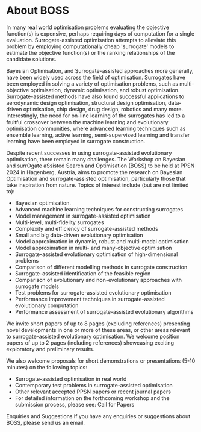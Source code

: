 # About BOSS
In many real world optimisation problems evaluating the objective function(s) is expensive, perhaps requiring days of computation for a single evaluation. Surrogate-assisted optimisation attempts to alleviate this problem by employing computationally cheap 'surrogate' models to estimate the objective function(s) or the ranking relationships of the candidate solutions.

Bayesian Optimisation, and Surrogate-assisted approaches more generally, have been widely used across the field of optimisation. Surrogates have been employed in solving a variety of optimisation problems, such as multi-objective optimisation, dynamic optimisation, and robust optimisation. Surrogate-assisted methods have also found successful applications to aerodynamic design optimisation, structural design optimisation, data-driven optimisation, chip design, drug design, robotics and many more. Interestingly, the need for on-line learning of the surrogates has led to a fruitful crossover between the machine learning and evolutionary optimisation communities, where advanced learning techniques such as ensemble learning, active learning, semi-supervised learning and transfer learning have been employed in surrogate construction.

Despite recent successes in using surrogate-assisted evolutionary optimisation, there remain many challenges. The Workshop on Bayesian and surrOgate aSsisted Search and Optimisation (BOSS) to be held at PPSN 2024 in Hagenberg, Austria, aims to promote the research on Bayesian Optimisation and surrogate-assisted optimisation, particularly those that take inspiration from nature. Topics of interest include (but are not limited to):

* Bayesian optimisation.
* Advanced machine learning techniques for constructing surrogates
* Model management in surrogate-assisted optimisation
* Multi-level, multi-fidelity surrogates
* Complexity and efficiency of surrogate-assisted methods
* Small and big data-driven evolutionary optimisation
* Model approximation in dynamic, robust and multi-modal optimisation
* Model approximation in multi- and many-objective optimisation
* Surrogate-assisted evolutionary optimisation of high-dimensional problems
* Comparison of different modelling methods in surrogate construction
* Surrogate-assisted identification of the feasible region
* Comparison of evolutionary and non-evolutionary approaches with surrogate models
* Test problems for surrogate-assisted evolutionary optimisation
* Performance improvement techniques in surrogate-assisted evolutionary computation
* Performance assessment of surrogate-assisted evolutionary algorithms

We invite short papers of up to 8 pages (excluding references) presenting novel developments in one or more of these areas, or other areas relevant to surrogate-assisted evolutionary optimisation. We welcome position papers of up to 2 pages (including references) showcasing exciting exploratory and preliminary results.

We also welcome proposals for short demonstrations or presentations (5-10 minutes) on the following topics:

* Surrogate-assisted optimisation in real world
* Contemporary test problems in surrogate-assisted optimisation
* Other relevant accepted PPSN papers or recent journal papers
* For detailed information on the forthcoming workshop and the submission process, please see: Call for Papers

Enquiries and Suggestions
If you have any enquiries or suggestions about BOSS, please send us an email.
